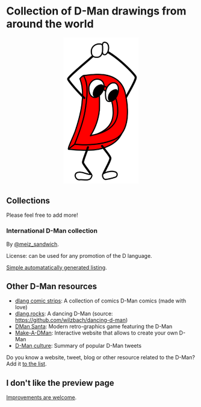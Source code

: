 Collection of D-Man drawings from around the world
==================================================

<p align="center">
  <a href="./dman-original.svg"><img style="max-width: 100%; width: 200px" src="./dman-original.svg" alt="Original D-man svg"/></a>
</p>

## Collections

Please feel free to add more!

### International D-Man collection

By [@meiz_sandwich](https://twitter.com/meiz_sandwich).

License: can be used for any promotion of the D language.

[Simple automatatically generated listing](https://dlang-community.github.io/d-mans).

## Other D-Man resources

- [dlang comic strips](https://twitter.com/DlangGuy): A collection of comics D-Man comics (made with love)
- [dlang.rocks](https://dlang.rocks): A dancing D-Man (source: https://github.com/wilzbach/dancing-d-man)
- [DMan Santa](https://santa.wfr.moe): Modern retro-graphics game featuring the D-Man
- [Make-A-DMan](https://wfr.moe/make-a-dman): Interactive website that allows to create your own D-Man
- [D-Man culture](https://forum.dlang.org/post/vccecaeunthhfgvkoija@forum.dlang.org): Summary of popular D-Man tweets

Do you know a website, tweet, blog or other resource related to the D-Man?
Add it [to the list](https://github.com/dlang-community/d-mans/edit/gh-pages/README.md).

## I don't like the preview page

[Improvements are welcome](https://github.com/dlang-community/d-mans/issues/1).
